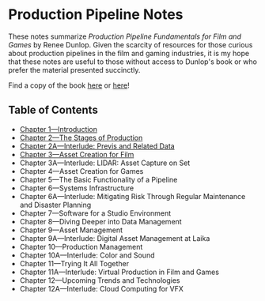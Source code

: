 # Production Pipeline Notes

These notes summarize _Production Pipeline Fundamentals for Film and Games_ by Renee Dunlop. Given the scarcity of resources for those curious about production pipelines in the film and gaming industries, it is my hope that these notes are useful to those without access to Dunlop's book or who prefer the material presented succinctly.

Find a copy of the book [here](https://www.routledge.com/Production-Pipeline-Fundamentals-for-Film-and-Games/Dunlop/p/book/9780415812290) or [here](https://www.amazon.com/Production-Pipeline-Fundamentals-Film-Games/dp/0415812291)!

## Table of Contents

* [Chapter 1&mdash;Introduction](https://github.com/praerie/production-pipeline/blob/main/Chapter-1.md)
* [Chapter 2&mdash;The Stages of Production](https://github.com/praerie/production-pipeline/blob/main/Chapter-2.md)
* [Chapter 2A&mdash;Interlude: Previs and Related Data](https://github.com/praerie/production-pipeline/blob/main/Chapter-2A.md)
* [Chapter 3&mdash;Asset Creation for Film](https://github.com/praerie/production-pipeline/blob/main/Chapter-3.md)
* Chapter 3A&mdash;Interlude: LIDAR: Asset Capture on Set
* Chapter 4&mdash;Asset Creation for Games
* Chapter 5&mdash;The Basic Functionality of a Pipeline
* Chapter 6&mdash;Systems Infrastructure
* Chapter 6A&mdash;Interlude: Mitigating Risk Through Regular Maintenance and Disaster Planning
* Chapter 7&mdash;Software for a Studio Environment
* Chapter 8&mdash;Diving Deeper into Data Management
* Chapter 9&mdash;Asset Management
* Chapter 9A&mdash;Interlude: Digital Asset Management at Laika
* Chapter 10&mdash;Production Management
* Chapter 10A&mdash;Interlude: Color and Sound
* Chapter 11&mdash;Trying It All Together
* Chapter 11A&mdash;Interlude: Virtual Production in Film and Games
* Chapter 12&mdash;Upcoming Trends and Technologies
* Chapter 12A&mdash;Interlude: Cloud Computing for VFX

  
